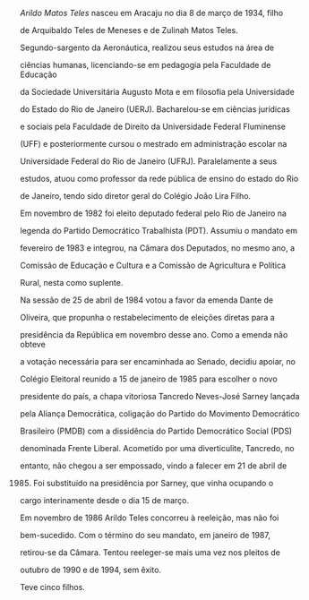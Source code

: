 

*Arildo Matos Teles* nasceu em Aracaju no dia 8 de março de 1934, filho

de Arquibaldo Teles de Meneses e de Zulinah Matos Teles.



Segundo-sargento da Aeronáutica, realizou seus estudos na área de

ciências humanas, licenciando-se em pedagogia pela Faculdade de Educação

da Sociedade Universitária Augusto Mota e em filosofia pela Universidade

do Estado do Rio de Janeiro (UERJ). Bacharelou-se em ciências jurídicas

e sociais pela Faculdade de Direito da Universidade Federal Fluminense

(UFF) e posteriormente cursou o mestrado em administração escolar na

Universidade Federal do Rio de Janeiro (UFRJ). Paralelamente a seus

estudos, atuou como professor da rede pública de ensino do estado do Rio

de Janeiro, tendo sido diretor geral do Colégio João Lira Filho.



Em novembro de 1982 foi eleito deputado federal pelo Rio de Janeiro na

legenda do Partido Democrático Trabalhista (PDT). Assumiu o mandato em

fevereiro de 1983 e integrou, na Câmara dos Deputados, no mesmo ano, a

Comissão de Educação e Cultura e a Comissão de Agricultura e Política

Rural, nesta como suplente.



Na sessão de 25 de abril de 1984 votou a favor da emenda Dante de

Oliveira, que propunha o restabelecimento de eleições diretas para a

presidência da República em novembro desse ano. Como a emenda não obteve

a votação necessária para ser encaminhada ao Senado, decidiu apoiar, no

Colégio Eleitoral reunido a 15 de janeiro de 1985 para escolher o novo

presidente do país, a chapa vitoriosa Tancredo Neves-José Sarney lançada

pela Aliança Democrática, coligação do Partido do Movimento Democrático

Brasileiro (PMDB) com a dissidência do Partido Democrático Social (PDS)

denominada Frente Liberal. Acometido por uma diverticulite, Tancredo, no

entanto, não chegou a ser empossado, vindo a falecer em 21 de abril de

1985. Foi substituído na presidência por Sarney, que vinha ocupando o

cargo interinamente desde o dia 15 de março.



Em novembro de 1986 Arildo Teles concorreu à reeleição, mas não foi

bem-sucedido. Com o término do seu mandato, em janeiro de 1987,

retirou-se da Câmara. Tentou reeleger-se mais uma vez nos pleitos de

outubro de 1990 e de 1994, sem êxito.



Teve cinco filhos.



